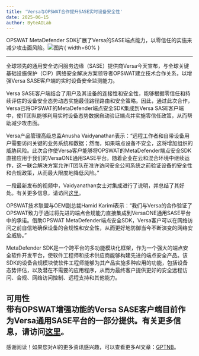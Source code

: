 ```yaml
---
title: 'Versa与OPSWAT合作提升SASE实时设备安全性'
date: 2025-06-15
author: ByteAILab
---
```


OPSWAT MetaDefender SDK扩展了Versa的SASE端点能力，以零信任的实施来减少攻击面风险。![图片](https://ai-techpark.com/wp-content/uploads/Versa-OPSWAT.jpg){ width=60% }

---
全球领先的通用安全访问服务边缘（SASE）提供商Versa今天宣布，与全球关键基础设施保护（CIP）网络安全解决方案领导者OPSWAT建立技术合作关系，以增强Versa SASE客户端的实时设备安全监测能力。

Versa SASE客户端结合了用户及其设备的连接性和安全性，能够根据零信任和持续评估的设备安全态势动态实施最佳路径路由和安全策略。因此，通过此次合作，Versa已将OPSWAT的MetaDefender端点安全SDK集成到Versa SASE客户端中，使IT团队能够利用实时设备态势数据自动验证端点并实施零信任政策，从而帮助减少攻击面。

Versa产品管理高级总监Anusha Vaidyanathan表示：“远程工作者和自带设备用户需要访问关键的业务系统和数据；然而，如果端点设备不安全，这将增加组织的威胁风险。此次合作使Versa客户能够将OPSWAT的MetaDefender端点安全SDK直接应用于我们的VersaONE通用SASE平台。随着企业在云和混合环境中继续运作，这一联合解决方案允许IT团队在准许访问安全公司系统之前验证设备的安全性和合规政策，从而最大限度地降低风险。”

一段最新发布的视频中，Vaidyanathan女士对集成进行了说明，并总结了其好处。有关更多信息，请访问[这里](https://www.youtube.com/watch?v=nLw9oC9VmLk)。

OPSWAT技术联盟与OEM副总裁Hamid Karimi表示：“我们与Versa的合作验证了OPSWAT致力于通过将先进的端点合规能力直接集成到VersaONE通用SASE平台中的承诺。借助OPSWAT MetaDefender端点安全SDK，Versa客户可以在网络访问之前自信地确保设备的合规性和安全性，从而更好地防御当今不断演变的网络安全威胁。”

MetaDefender SDK是一个跨平台的多功能模块化框架，作为一个强大的端点安全软件开发平台，使软件工程师和技术供应商能够构建先进的端点安全产品。该SDK的设备合规模块使软件工程师能够为其产品实施多种应用的功能，包括设备态势评估，以及潜在不需要的应用程序，从而为最终客户提供更好的安全远程访问、合规、网络访问控制、远程支持和其他能力。

可用性  
带有OPSWAT增强功能的Versa SASE客户端目前作为Versa通用SASE平台的一部分提供。有关更多信息，请访问[这里](https://versa-networks.com/products/versa-sase-client/)。
---
感谢阅读！如果您对AI的更多资讯感兴趣，可以查看更多AI文章：[GPTNB](https://gptnb.com)。
